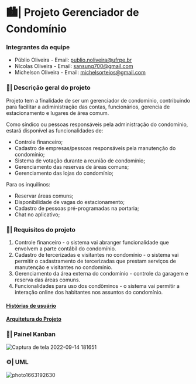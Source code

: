 # 🏙️| Projeto Gerenciador de Condomínio 

### Integrantes da equipe
* Públio Oliveira - Email: publio.noliveira@ufrpe.br
* Nícolas Oliveira - Email: sansung700@gmail.com
* Michelson Oliveira - Email: michelsorteios@gmail.com

### 📝| Descrição geral do projeto

Projeto tem a finalidade de ser um gerenciador de condomínio, contribuindo para facilitar a adiministração das contas, funcionários, gerencia de estacionamento e lugares de área comum.

Como síndico ou pessoas responsáveis pela administração do condomínio, estará disponível as funcionalidades de:
* Controle financeiro;
* Cadastro de empresas/pessoas responsáveis pela manutenção do condomínio;
* Sistema de votação durante a reunião de condomínio;
* Gerenciamento das reservas de áreas comuns;
* Gerenciamento das lojas do condomínio;

Para os inquilinos:
* Reservar áreas comuns;
* Disponibilidade de vagas do estacionamento;
* Cadastro de pessoas pré-programadas na portaria;
* Chat no aplicativo;

### 📄| Requisitos do projeto

1. Controle financeiro - o sistema vai abranger funcionalidade que envolvem a parte contábil do condomínio.
2. Cadastro de tercerizadas e visitantes no condomínio - o sistema vai permitir o cadastramento de tercerizadas que prestam serviços de manutenção e visitantes no condomínio.
3. Gerenciamento da área externa do condomínio - controle da garagem e reserva das áreas comuns.
4. Funcionalidades para uso dos condôminos - o sistema vai permitir a interação online dos habitantes nos assuntos do condomínio.


#### [Histórias de usuário](https://docs.google.com/document/d/1AavwmHKm-D1hWsz2xtv4aWTVCbUOe09XDU3OUAHVANA/edit?usp=sharing "Histórias de usuário")
#### [Arquitetura do Projeto](https://docs.google.com/document/d/19-aI0rjP7QABSIpi0Ju8kRarCardO5oCzqGAxqGuCEw/edit?usp=sharing "Arquitetura do Projeto")

### 📌| Painel Kanban
![Captura de tela 2022-09-14 181651](https://user-images.githubusercontent.com/67869450/190264137-5fe21799-5aad-4960-854d-6fcc315dad0c.png)

### ⚙️| UML
![photo1663192630](https://user-images.githubusercontent.com/67869450/190270246-c5b9024c-2c15-475e-996f-4df3686861cb.jpeg)
